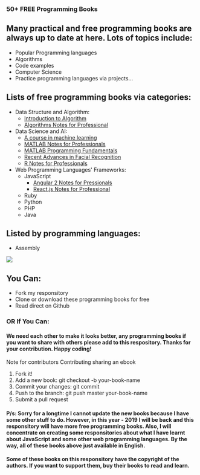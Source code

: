 
### 50+ FREE Programming Books

## Many practical and free programming books are always up to date at here. Lots of topics include:
* Popular Programming languages
* Algorithms
* Code examples
* Computer Science
* Practice programming languages via projects...
## Lists of free programming books via categories:
- Data Structure and Algorithm:
    - [Introduction to Algorithm](https://github.com/namvdo/CS-and-Programming-Books/blob/master/algorithm_books/Introduction%20to%20Algorithms.pdf)
    - [Algorithms Notes for Professional](https://github.com/namvdo/CS-and-Programming-Books/blob/master/algorithm_books/AlgorithmsNotesForProfessionals.pdf)
- Data Science and AI: 
    - [A course in machine learning](https://github.com/namvdo/CS-and-Programming-Books/blob/master/data_science_and_ai_books/A%20course%20in%20machine%20learning.pdf)
    - [MATLAB Notes for Professionals](https://github.com/namvdo/CS-and-Programming-Books/blob/master/data_science_and_ai_books/MATLABNotesForProfessionals.pdf)
    - [MATLAB Programming Fundamentals](https://github.com/namvdo/CS-and-Programming-Books/blob/master/data_science_and_ai_books/matlab_prog.pdf)
    - [Recent Advances in Facial Recognition](https://github.com/namvdo/CS-and-Programming-Books/blob/master/data_science_and_ai_books/Delac_Grgic_Bartlett_Recent_Advances_in_Face_Recognition.pdf)
    - [R Notes for Professionals](https://github.com/namvdo/CS-and-Programming-Books/tree/master/data_science_and_ai_books)
- Web Programming Languages' Frameworks: 
    - JavaScript
      - [Angular 2 Notes for Pressionals](https://github.com/namvdo/CS-and-Programming-Books/blob/master/framework_books/Angular2NotesForProfessionals.pdf)
      - [React.js Notes for Professional](https://github.com/namvdo/CS-and-Programming-Books/blob/master/framework_books/ReactJSNotesForProfessionals.pdf)
    - Ruby
    - Python
    - PHP
    - Java
## Listed by programming languages: 
- Assembly 

![](https://github.com/namvdo/CS-and-Programming-Books/blob/master/Screen%20Shot%202019-05-16%20at%2007.56.59.png)
## You Can:
* Fork my responsitory
* Clone or download these programming books for free
* Read direct on Github
### OR If You Can:
#### We need each other to make it looks better, any programming books if you want to share with others please add to this respository. Thanks for your contribution. Happy coding!

Note for contributors
Contributing sharing an ebook
1. Fork it!
2. Add a new book: git checkout -b your-book-name
3. Commit your changes: git commit
4. Push to the branch: git push master your-book-name
5. Submit a pull request


#### P/s: Sorry for a longtime I cannot update the new books because I have some other stuff to do. However, in this year - 2019 I will be back and this responsitory will have more free programming books. Also, I will concentrate on creating some responsitories about what I have learnt about JavaScript and some other web programming languages. By the way, all of these books above just available in English.

####      Some of these books on this responsitory have the copyright of the authors. If you want to support them, buy their books to read and learn.




